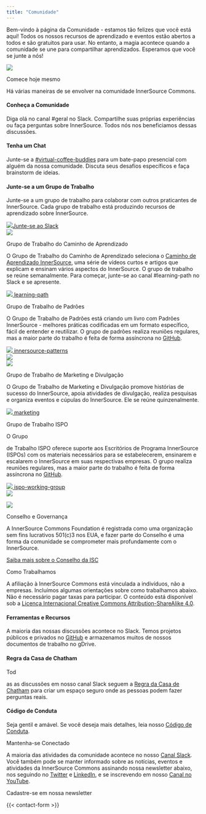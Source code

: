 ```yaml
---
title: "Comunidade"
---
```


<section class="section">
  <div class="container">
    <div class="row align-items-center">
      <div class="col-md-6 order-2 order-md-1">
        <p>Bem-vindo à página da Comunidade - estamos tão felizes que você está aqui! Todos os nossos recursos de aprendizado e eventos estão abertos a todos e são gratuitos para usar. No entanto, a magia acontece quando a comunidade se une para compartilhar aprendizados. Esperamos que você se junte a nós!
        </p>
      </div>
      <div class="col-md-6 order-1 order-md-2 mb-4 mb-md-0">
        <img src="/images/logo.png" class="img-fluid">
      </div>
    </div>
  </div>
</section>

<section class="section bg-light">
  <div class="container">
    <div class="row justify-content-center">
      <div class="col-12 text-center mb-4">
        <p class="mt-3 h1">Comece hoje mesmo</p>
        <p>Há várias maneiras de se envolver na comunidade InnerSource Commons.</p>
      </div>
      <div class="col-md-4 col-sm-6 mb-4">
        <div class="feature-card text-center">
          <i class="ti-hand-open mb-3"></i>
          <h4 class="mb-2">Conheça a Comunidade</h4>
          <p>Diga olá no canal #geral no Slack. Compartilhe suas próprias experiências ou faça perguntas sobre InnerSource. Todos nós nos beneficiamos dessas discussões.</p>
        </div>
      </div>
      <div class="col-md-4 col-sm-6 mb-4">
        <div class="feature-card text-center">
          <i class="ti-comment-alt mb-3"></i>
          <h4 class="mb-2">Tenha um Chat</h4>
          <p>Junte-se a <a href="https://innersourcecommons.slack.com/archives/CV96JHYJD">#virtual-coffee-buddies</a> para um bate-papo presencial com alguém da nossa comunidade. Discuta seus desafios específicos e faça brainstorm de ideias.</p>
        </div>
      </div>
      <div class="col-md-4 col-sm-6 mb-4">
        <div class="feature-card text-center">
          <i class="ti-key mb-3"></i>
          <h4 class="mb-2">Junte-se a um Grupo de Trabalho</h4>
          <p>Junte-se a um grupo de trabalho para colaborar com outros praticantes de InnerSource. Cada grupo de trabalho está produzindo recursos de aprendizado sobre InnerSource.</p>
        </div>
      </div>
    </div>
    <div class="row d-flex justify-content-center">
        <a href="/slack" class="btn btn-primary btn-sm"><img src="/images/slack.png" class="slack-tiny mr-2"/>Junte-se ao Slack</a>
    </div>
  </div>
</section>

<section class="section">
  <div class="container">
    <div class="row align-items-center">
      <div class="col-md-5 mb-4 mb-md-0">
        <div>
         <img src="/images/community/collabor

ation.png" class="img-fluid">
        </div>
      </div>
      <div class="col-md-6 ">
        <p class="section-title h2">Grupo de Trabalho do Caminho de Aprendizado</p>
        <p>O Grupo de Trabalho do Caminho de Aprendizado seleciona o <a href="/learn/learning-path/">Caminho de Aprendizado InnerSource</a>, uma série de vídeos curtos e artigos que explicam e ensinam vários aspectos do InnerSource. O grupo de trabalho se reúne semanalmente. Para começar, junte-se ao canal #learning-path no Slack e se apresente.
        </p>
        <a href="/slack" class="btn btn-primary btn-sm text-lowercase"><img src="/images/slack.png" class="slack-tiny mr-1"/> learning-path</a>
      </div>
    </div>
  </div>
</section>

<section class="section bg-light">
  <div class="container">
    <div class="row align-items-center">
      <div class="col-md-6 order-2 order-md-1">
        <p class="section-title h2">Grupo de Trabalho de Padrões</p>
        <p>O Grupo de Trabalho de Padrões está criando um livro com Padrões InnerSource - melhores práticas codificadas em um formato específico, fácil de entender e reutilizar. O grupo de padrões realiza reuniões regulares, mas a maior parte do trabalho é feita de forma assíncrona no <a href="https://github.com/InnerSourceCommons/InnerSourcePatterns/" target="_blank">GitHub</a>.
        </p>
        <a href="/slack" class="btn btn-primary btn-sm text-lowercase"><img src="/images/slack.png" class="slack-tiny mr-1"/> innersource-patterns</a>
      </div>
      <div class="col-md-5 order-1 order-md-2 mb-4 mb-md-0">
        <img src="/images/community/mechanism.png" class="img-fluid">
      </div>
    </div>
  </div>
</section>

<section class="section">
  <div class="container">
    <div class="row align-items-center">
      <div class="col-md-5 mb-4 mb-md-0">
        <div>
         <img src="/images/community/connection.png" class="img-fluid">
        </div>
      </div>
      <div class="col-md-6 ">
        <p class="section-title h2">Grupo de Trabalho de Marketing e Divulgação</p>
        <p>O Grupo de Trabalho de Marketing e Divulgação promove histórias de sucesso do InnerSource, apoia atividades de divulgação, realiza pesquisas e organiza eventos e cúpulas do InnerSource. Ele se reúne quinzenalmente.
        </p>
        <a href="/slack" class="btn btn-primary btn-sm text-lowercase"><img src="/images/slack.png" class="slack-tiny mr-1"/> marketing</a>
      </div>
    </div>
  </div>
</section>

<section class="section bg-light">
  <div class="container">
    <div class="row align-items-center">
      <div class="col-md-6 order-2 order-md-1">
        <p class="section-title h2">Grupo de Trabalho ISPO</p>
        <p>O Grupo

 de Trabalho ISPO oferece suporte aos Escritórios de Programa InnerSource (ISPOs) com os materiais necessários para se estabelecerem, ensinarem e escalarem o InnerSource em suas respectivas empresas. O grupo realiza reuniões regulares, mas a maior parte do trabalho é feita de forma assíncrona no <a href="https://github.com/InnerSourceCommons/ispo-working-group" target="_blank">GitHub</a>.
        </p>
        <a href="/slack" class="btn btn-primary btn-sm text-lowercase"><img src="/images/slack.png" class="slack-tiny mr-1"/> ispo-working-group</a>
      </div>
      <div class="col-md-5 order-1 order-md-2 mb-4 mb-md-0">
        <img src="/images/community/cuate.png" class="img-fluid">
      </div>
    </div>
  </div>
</section>

<section class="section">
  <div class="container">
    <div class="row align-items-center">
      <div class="col-md-3 offset-md-1 mb-5 mb-md-0">
         <img src="/images/logo-big.png" class="img-fluid">
      </div>
      <div class="col-md-6 ">
        <p class="section-title h2">Conselho e Governança</p>
        <p>A InnerSource Commons Foundation é registrada como uma organização sem fins lucrativos 501(c)3 nos EUA, e fazer parte do Conselho é uma forma da comunidade se comprometer mais profundamente com o InnerSource.
        </p>
        <a href="/about/board/" class="btn-link">Saiba mais sobre o Conselho da ISC <i class="ti-arrow-right"></i></a>
      </div>
    </div>
  </div>
</section>

<section class="section">
  <div class="container">
    <div class="row justify-content-center">
      <div class="col-12 text-center">
        <p class="section-title mb-5 mt-3 h1">Como Trabalhamos</p>
        <p>A afiliação à InnerSource Commons está vinculada a indivíduos, não a empresas. Incluímos algumas orientações sobre como trabalhamos abaixo. Não é necessário pagar taxas para participar. O conteúdo está disponível sob a <a href="http://creativecommons.org/licenses/by-sa/4.0/">Licença Internacional Creative Commons Attribution-ShareAlike 4.0</a>.</p>
      </div>
      <div class="col-md-4 col-sm-6 mb-4">
        <div class="feature-card text-center bg-light">
          <i class="ti-bookmark-alt mb-3"></i>
          <h4 class="mb-2">Ferramentas e Recursos</h4>
          <p>A maioria das nossas discussões acontece no Slack. Temos projetos públicos e privados no <a href="http://github.com/InnerSourceCommons">GitHub</a> e armazenamos muitos de nossos documentos de trabalho no gDrive.
          </p>
        </div>
      </div>
      <div class="col-md-4 col-sm-6 mb-4">
        <div class="feature-card text-center bg-light">
          <i class="ti-comments mb-3"></i>
          <h4 class="mb-2">Regra da Casa de Chatham</h4>
          <p>Tod

as as discussões em nosso canal Slack seguem a <a href="https://www.chathamhouse.org/about-us/chatham-house-rule">Regra da Casa de Chatham</a> para criar um espaço seguro onde as pessoas podem fazer perguntas reais.</p>
        </div>
      </div>
      <div class="col-md-4 col-sm-6 mb-4">
        <div class="feature-card text-center bg-light">
          <i class="ti-face-smile mb-3"></i>
          <h4 class="mb-2">Código de Conduta</h4>
          <p>Seja gentil e amável. Se você deseja mais detalhes, leia nosso <a href="/about/codeofconduct/">Código de Conduta</a>.</p>
        </div>
      </div>
    </div>
  </div>
</section>

<section class="section">
  <div class="container section-small shadow rounded-lg px-4 bg-light">
    <div class="row align-items-center justify-content-center text-center text-md-left">
      <div class="col-lg-5 col-md-4 mb-4 mb-md-0">
        <p class="h2 section-title">Mantenha-se Conectado</p>
        <p class="mb-4">A maioria das atividades da comunidade acontece no nosso <a href="/slack">Canal Slack</a>. Você também pode se manter informado sobre as notícias, eventos e atividades da InnerSource Commons assinando nossa newsletter abaixo, nos seguindo no <a href="https://twitter.com/InnerSourceOrg">Twitter</a> e <a href="https://www.linkedin.com/company/innersourcecommons">LinkedIn</a>, e se inscrevendo em nosso <a href="https://www.youtube.com/channel/UCoSPSd6Or4F_vpjo4SmyoEA">Canal no YouTube</a>.</p>
      </div>
      <div class="col-md-5 offset-md-1">
        <p class="h3 section-title">Cadastre-se em nossa newsletter</p>
        {{< contact-form >}}
      </div>
    </div>
  </div>
</section>